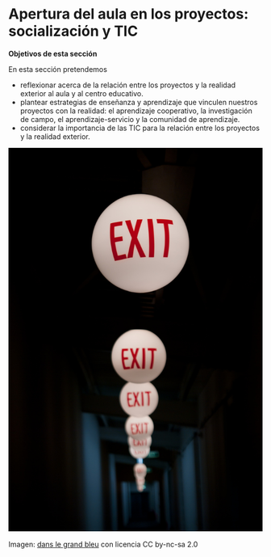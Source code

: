 
# Apertura del aula en los proyectos: socialización y TIC

**Objetivos de esta sección**

En esta sección pretendemos

- reflexionar acerca de la relación entre los proyectos y la realidad exterior al aula y al centro educativo.
- plantear estrategias de enseñanza y aprendizaje que vinculen nuestros proyectos con la realidad: el aprendizaje cooperativo, la investigación de campo, el aprendizaje-servicio y la comunidad de aprendizaje.
- considerar la importancia de las TIC para la relación entre los proyectos y la realidad exterior.



![](img/exit.jpg)

Imagen: [dans le grand bleu](http://www.flickr.com/photos/danslegrandbleu/5115261756/) con licencia CC by-nc-sa 2.0
